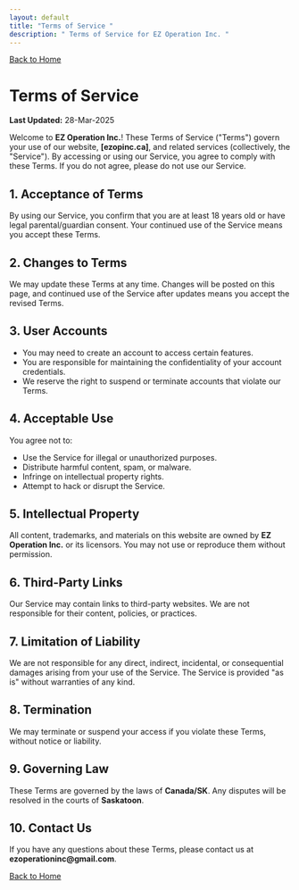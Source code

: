 ```yaml
---
layout: default
title: "Terms of Service "
description: " Terms of Service for EZ Operation Inc. "
---
```


<div class="privacycontainer">
        <a href="index.html" class="btn btn-info ">Back to Home</a>
        <h1>Terms of Service</h1>
        <p><strong>Last Updated:</strong> 28-Mar-2025</p>
        <p>Welcome to <strong>EZ Operation Inc.</strong>! These Terms of Service ("Terms") govern your use of our
            website, <strong>[ezopinc.ca]</strong>, and related services (collectively, the "Service"). By
            accessing or using our Service, you agree to comply with these Terms. If you do not agree, please do not use
            our Service.</p>
        <h2>1. Acceptance of Terms</h2>
        <p>By using our Service, you confirm that you are at least 18 years old or have legal parental/guardian consent.
            Your continued use of the Service means you accept these Terms.</p>
        <h2>2. Changes to Terms</h2>
        <p>We may update these Terms at any time. Changes will be posted on this page, and continued use of the Service
            after updates means you accept the revised Terms.</p>
        <h2>3. User Accounts</h2>
        <ul>
            <li>You may need to create an account to access certain features.</li>
            <li>You are responsible for maintaining the confidentiality of your account credentials.</li>
            <li>We reserve the right to suspend or terminate accounts that violate our Terms.</li>
        </ul>
        <h2>4. Acceptable Use</h2>
        <p>You agree not to:</p>
        <ul>
            <li>Use the Service for illegal or unauthorized purposes.</li>
            <li>Distribute harmful content, spam, or malware.</li>
            <li>Infringe on intellectual property rights.</li>
            <li>Attempt to hack or disrupt the Service.</li>
        </ul>
        <h2>5. Intellectual Property</h2>
        <p>All content, trademarks, and materials on this website are owned by <strong>EZ Operation Inc.</strong> or its
            licensors. You may not use or reproduce them without permission.</p>
        <h2>6. Third-Party Links</h2>
        <p>Our Service may contain links to third-party websites. We are not responsible for their content, policies, or
            practices.</p>
        <h2>7. Limitation of Liability</h2>
        <p>We are not responsible for any direct, indirect, incidental, or consequential damages arising from your use
            of the Service. The Service is provided "as is" without warranties of any kind.</p>
        <h2>8. Termination</h2>
        <p>We may terminate or suspend your access if you violate these Terms, without notice or liability.</p>
        <h2>9. Governing Law</h2>
        <p>These Terms are governed by the laws of <strong>Canada/SK</strong>. Any disputes will be resolved
            in the courts of <strong>Saskatoon</strong>.</p>
        <h2>10. Contact Us</h2>
        <p>If you have any questions about these Terms, please contact us at <strong>ezoperationinc@gmail.com</strong>.</p>
    <a href="{{'/index' | relative_url }}" class="btn btn-info">Back to Home</a>
</div>
